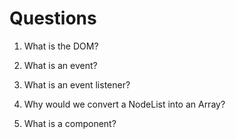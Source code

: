 # Questions

1. What is the DOM?
 <!-- The DOM is the Document Object Model, which consists of a tree of objects. The DOM provides an interface that allows us to dynamically interact with and change HTML.  -->
2. What is an event?
 <!-- An event in JavaScript is an action, with specific characteristics, that has a binary ability to either take place or not take place. There are different kind of events that we can look for and identify, such as click events or keyboard events. -->
3. What is an event listener?
<!--  An event listener is an object that attentively waits for a specific event to take place and has instructions about what to do in response. -->
4. Why would we convert a NodeList into an Array?
<!--  NodeLists have access to several useful methods, such as forEach, but they do not have access to the entire collection of powerful array methods, such as map and reduce. If we want to use these array methods, we first have to convert the NodeList into an Array by using Array.from() or spreading the NodeList into an empty array. -->
5. What is a component? 
<!--  A component consists of JavaScript, HTML, and CSS that is specially designed to be reusable for the created of repeated structural elements. Components require careful setup, but they save time and space when used to implement new repeated items. -->